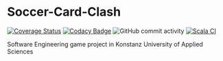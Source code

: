 # Soccer-Card-Clash
[![Coverage Status](https://coveralls.io/repos/github/arutepsu/Soccer-Card-Clash/badge.svg?branch=main)](https://coveralls.io/github/arutepsu/Soccer-Card-Clash?branch=main)
[![Codacy Badge](https://app.codacy.com/project/badge/Grade/c8252a455c9a41f881a18a2e319642b1)](https://app.codacy.com/gh/arutepsu/Soccer-Card-Clash/dashboard?utm_source=gh&utm_medium=referral&utm_content=&utm_campaign=Badge_grade)
![GitHub commit activity](https://img.shields.io/github/commit-activity/w/arutepsu/Soccer-Card-Clash)
[![Scala CI](https://github.com/arutepsu/Soccer-Card-Clash/actions/workflows/scala.yml/badge.svg)](https://github.com/arutepsu/Soccer-Card-Clash/actions/workflows/scala.yml)



Software Engineering game project in Konstanz University of Applied Sciences
